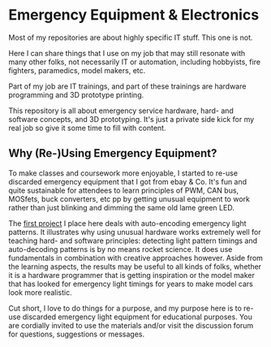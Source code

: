 # Emergency Equipment & Electronics

Most of my repositories are about highly specific IT stuff. This one is not. 

Here I can share things that I use on my job that may still resonate with many other folks, not necessarily IT or automation, including hobbyists, fire fighters, paramedics, model makers, etc.

Part of my job are IT trainings, and part of these trainings are hardware programming and 3D prototype printing. 

This repository is all about emergency service hardware, hard- and software concepts, and 3D prototyping. It's just a private side kick for my real job so give it some time to fill with content.

## Why (Re-)Using Emergency Equipment?

To make classes and coursework more enjoyable, I started to re-use discarded emergency equipment that I got from ebay & Co. It's fun and quite sustainable for attendees to learn principles of PWM, CAN bus, MOSfets, buck converters, etc pp by getting unusual equipment to work rather than just blinking and dimming the same old lame green LED.

The [first project](./tree/main/Tools/Light%20Pattern%20Diagnostics/1%20Using%20OPT101%20to%20Detect%20Light) I place here deals with auto-encoding emergency light patterns. It illustrates why using unusual hardware works extremely well for teaching hard- and software principles: detecting light pattern timings and auto-decoding patterns is by no means rocket science. It does use fundamentals in combination with creative approaches however. Aside from the learning aspects, the results may be useful to all kinds of folks, whether it is a hardware programmer that is getting inspiration or the model maker that has looked for emergency light timings for years to make model cars look more realistic.

Cut short, I love to do things for a purpose, and my purpose here is to re-use discarded emergency light equipment for educational purposes. You are cordially invited to use the materials and/or visit the discussion forum for questions, suggestions or messages.
